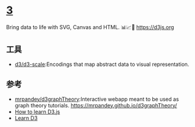 # [3](https://github.com/d3/d3)

Bring data to life with SVG, Canvas and HTML. 📊📈🎉 <https://d3js.org>

## 工具

* [d3/d3-scale](https://github.com/d3/d3-scale):Encodings that map abstract data to visual representation.

## 参考

* [mrpandey/d3graphTheory](mrpandey/d3graphTheory):Interactive webapp meant to be used as graph theory tutorials. <https://mrpandey.github.io/d3graphTheory/>
* [How to learn D3.js](https://wattenberger.com/blog/d3#intro)
* [Learn D3](https://observablehq.com/@d3/learn-d3)
